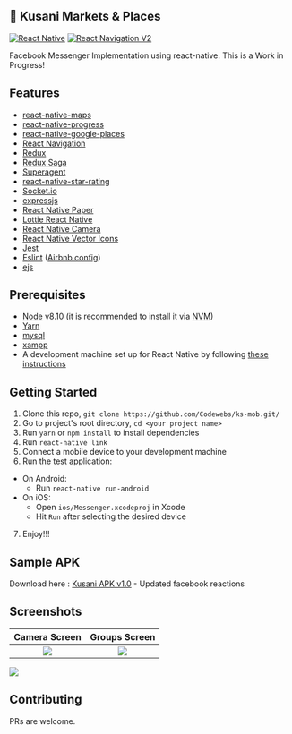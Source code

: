 
## 🚀 Kusani Markets & Places

[![React Native](https://img.shields.io/badge/React%20Native-v0.55-blue.svg)](https://facebook.github.io/react-native/)
[![React Navigation V2](https://img.shields.io/badge/React%20Navigation-v2..0.1-blue.svg)](https://reactnavigation.org/)

Facebook Messenger Implementation using react-native. This is a Work in Progress!  

## Features
* [react-native-maps](https://github.com/react-community/react-native-maps)
* [react-native-progress](https://github.com/oblador/react-native-progress)
* [react-native-google-places](https://github.com/tolu360/react-native-google-places)
* [React Navigation](https://reactnavigation.org/)
* [Redux](https://redux.js.org/)
* [Redux Saga](https://redux-saga.js.org/)
* [Superagent](https://www.npmjs.com/package/superagent)
* [react-native-star-rating](https://www.npmjs.com/package/superagent)
* [Socket.io](https://www.npmjs.com/package/socket.io)
* [expressjs](https://www.npmjs.com/package/express)
* [React Native Paper](https://callstack.github.io/react-native-paper/)
* [Lottie React Native](https://github.com/react-community/lottie-react-native/)
* [React Native Camera](https://github.com/react-native-community/react-native-camera)
* [React Native Vector Icons](https://github.com/oblador/react-native-vector-icons)
* [Jest](https://facebook.github.io/jest/)
* [Eslint](http://eslint.org/) ([Airbnb config](https://github.com/airbnb/javascript/tree/master/packages/eslint-config-airbnb))
* [ejs](https://www.npmjs.com/package/ejs)
## Prerequisites

* [Node](https://nodejs.org) v8.10 (it is recommended to install it via [NVM](https://github.com/creationix/nvm))
* [Yarn](https://yarnpkg.com)
* [mysql](https://www.npmjs.com/package/mysql)
* [xampp](https://www.apachefriends.org/fr/index.html)
* A development machine set up for React Native by following [these instructions](https://facebook.github.io/react-native/docs/getting-started.html)

## Getting Started

1. Clone this repo, `git clone https://github.com/Codewebs/ks-mob.git/ `
2. Go to project's root directory, `cd <your project name>`
3. Run `yarn` or `npm install` to install dependencies
4. Run `react-native link`
5. Connect a mobile device to your development machine
6. Run the test application:
  * On Android:
    * Run `react-native run-android`
  * On iOS:
    * Open `ios/Messenger.xcodeproj` in Xcode
    * Hit `Run` after selecting the desired device
7. Enjoy!!!

## Sample APK
Download here : [Kusani APK v1.0](http://kusani.org) - Updated facebook reactions

## Screenshots

Camera Screen             |  Groups Screen
:-------------------------:|:-------------------------:
![](https://user-images.githubusercontent.com/15869386/42648341-3cd95c26-8624-11e8-9976-6117736922ed.png)  |  ![](https://user-images.githubusercontent.com/15869386/42648337-39681032-8624-11e8-8fec-a33750d67215.png)

![](https://user-images.githubusercontent.com/15869386/43475979-fd16b340-9514-11e8-9388-7b073af4578c.gif)



## Contributing
PRs are welcome.
